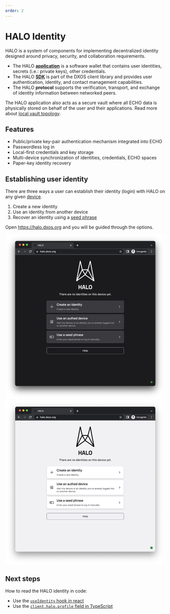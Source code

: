 ```yaml
---
order: 2
---
```


# HALO Identity

HALO is a system of components for implementing decentralized identity designed around privacy, security, and collaboration requirements.

- The HALO [**application**](https://halo.dxos.org) is a software wallet that contains user identities, secrets (i.e.: private keys), other credentials.
- The HALO [**SDK**](https://www.npmjs.com/package/@dxos/client) is part of the DXOS client library and provides user authentication, identity, and contact management capabilities.
- The HALO **protocol** supports the verification, transport, and exchange of identity information between networked peers.

The HALO application also acts as a secure vault where all ECHO data is physically stored on behalf of the user and their applications. Read more about [local vault topology](../platform/#local-vault-topology).

## Features

- Public/private key-pair authentication mechanism integrated into ECHO
- Passwordless log in
- Local-first credentials and key storage
- Multi-device synchronization of identities, credentials, ECHO spaces
- Paper-key identity recovery

## Establishing user identity

There are three ways a user can establish their identity (login) with HALO on any given [device](../glossary#device).

1.  Create a new identity
2.  Use an identity from another device
3.  Recover an identity using a [seed phrase](../glossary#seed-phrase)

Open <https://halo.dxos.org> and you will be guided through the options.

![HALO application](./images/halo-dark.png#dark)
![HALO application](./images/halo-light.png#light)

## Next steps

How to read the HALO identity in code:

- Use the [`useIdentity` hook in react](../react/identity)
- Use the [`client.halo.profile` field in TypeScript](../typescript/identity)
